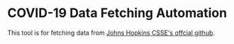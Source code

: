 # COVID-19 Data Fetching Automation

This tool is for fetching data from [Johns Hopkins CSSE's offcial github](https://github.com/CSSEGISandData/COVID-19).